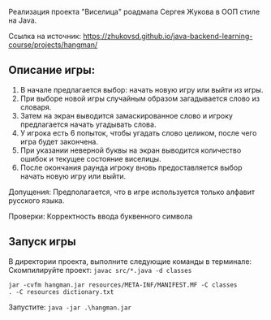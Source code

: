 Реализация проекта "Виселица" роадмапа Сергея Жукова в ООП стиле на Java.

Ссылка на источник: https://zhukovsd.github.io/java-backend-learning-course/projects/hangman/

<h2>Описание игры:</h2>

1. В начале предлагается выбор: начать новую игру или выйти из игры.
2. При выборе новой игры случайным образом загадывается слово из словаря.
3. Затем на экран выводится замаскированное слово и игроку предлагается начать угадывать слова.
4. У игрока есть 6 попыток, чтобы угадать слово целиком, после чего игра будет закончена.
5. При указании неверной буквы на экран выводится количество ошибок и текущее состояние виселицы.
6. После окончания раунда игроку вновь предоставляется выбор начать новую игру или выйти.

Допущения:
Предполагается, что в игре используется только алфавит русского языка.

Проверки:
Корректность ввода буквенного символа

<h2>Запуск игры</h2>
В директории проекта, выполните следующие команды в терминале:
Скомпилируйте проект:
<code>javac src/*.java -d classes</code>

<code>jar -cvfm hangman.jar resources/META-INF/MANIFEST.MF -C classes . -C resources dictionary.txt</code>

Запустите:
<code>java -jar .\hangman.jar</code>

